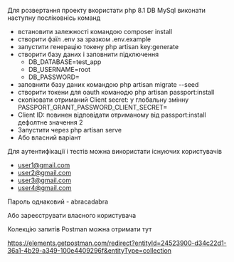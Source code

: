 
Для розвертання проекту вкористати php 8.1 DB MySql 
виконати наступну посліковнісь команд
 

- встановити залежності командою composer install
- створити фаїл .env за зразком .env.example
- запустити генерацію токену php artisan key:generate
- створити базу даних і заповнити підключення
  - DB_DATABASE=test_app
   - DB_USERNAME=root
  - DB_PASSWORD=
- заповнити базу даних командою  php artisan migrate --seed
- створити токени для oauth команодю php artisan passport:install 
- скопіювати отриманий Client secret: у глобальну змінну PASSPORT_GRANT_PASSWORD_CLIENT_SECRET=
- Client ID: повинен відповідати отриманому від passport:install дефолтне значення 2
- Запустити через php artisan serve 
- Або власний варіант


Для аутентифікації і тестів можна використати існуючих користувачів 
- user1@gmail.com
- user2@gmail.com
- user3@gmail.com
- user4@gmail.com

Пароль однаковий - abracadabra 

Або зареєструвати власного користувача

Колекцію запитів Postman можна отримати тут 

https://elements.getpostman.com/redirect?entityId=24523900-d34c22d1-36a1-4b29-a349-100e4409296f&entityType=collection


